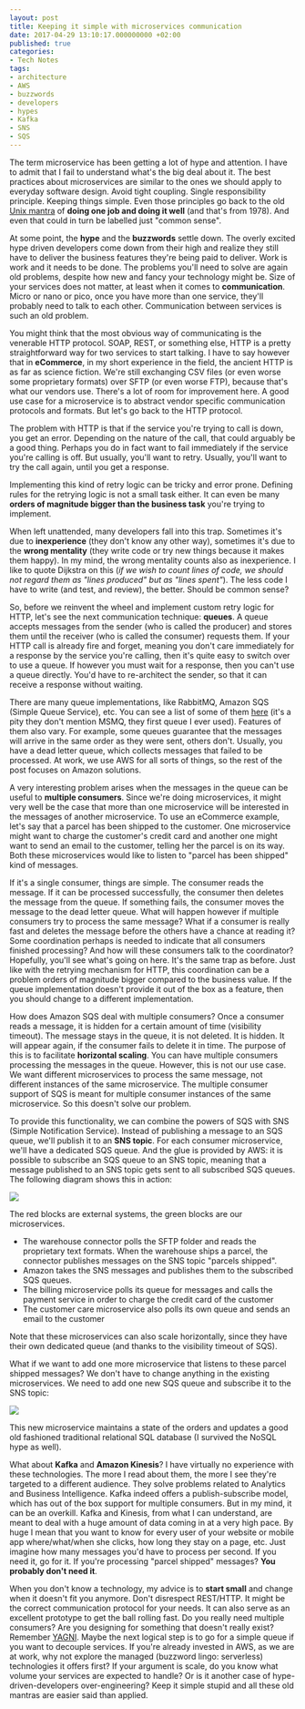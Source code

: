 ```yaml
---
layout: post
title: Keeping it simple with microservices communication
date: 2017-04-29 13:10:17.000000000 +02:00
published: true
categories:
- Tech Notes
tags:
- architecture
- AWS
- buzzwords
- developers
- hypes
- Kafka
- SNS
- SQS
---
```


The term microservice has been getting a lot of hype and attention. I have to admit that I fail to understand what's the big deal about it. The best practices about microservices are similar to the ones we should apply to everyday software design. Avoid tight coupling. Single responsibility principle. Keeping things simple. Even those principles go back to the old <a href="https://en.wikipedia.org/wiki/Unix_philosophy" target="_blank" rel="noopener noreferrer">Unix mantra</a> of <strong>doing one job and doing it well</strong> (and that's from 1978). And even that could in turn be labelled just "common sense".

<!--more-->

At some point, the <strong>hype</strong> and the <strong>buzzwords</strong> settle down. The overly excited hype driven developers come down from their high and realize they still have to deliver the business features they're being paid to deliver. Work is work and it needs to be done. The problems you'll need to solve are again old problems, despite how new and fancy your technology might be. Size of your services does not matter, at least when it comes to <strong>communication</strong>. Micro or nano or pico, once you have more than one service, they'll probably need to talk to each other. Communication between services is such an old problem.

You might think that the most obvious way of communicating is the venerable HTTP protocol. SOAP, REST, or something else, HTTP is a pretty straightforward way for two services to start talking. I have to say however that in <strong>eCommerce</strong>, in my short experience in the field, the ancient HTTP is as far as science fiction. We're still exchanging CSV files (or even worse some proprietary formats) over SFTP (or even worse FTP), because that's what our vendors use. There's a lot of room for improvement here. A good use case for a microservice is to abstract vendor specific communication protocols and formats. But let's go back to the HTTP protocol.

The problem with HTTP is that if the service you're trying to call is down, you get an error. Depending on the nature of the call, that could arguably be a good thing. Perhaps you do in fact want to fail immediately if the service you're calling is off. But usually, you'll want to retry. Usually, you'll want to try the call again, until you get a response.

Implementing this kind of retry logic can be tricky and error prone. Defining rules for the retrying logic is not a small task either. It can even be many <strong>orders of magnitude bigger than the business task</strong> you're trying to implement.

When left unattended, many developers fall into this trap. Sometimes it's due to <strong>inexperience</strong> (they don't know any other way), sometimes it's due to the <strong>wrong mentality</strong> (they write code or try new things because it makes them happy). In my mind, the wrong mentality counts also as inexperience. I like to quote Dijkstra on this (<em>if we wish to count lines of code, we should not regard them as "lines produced" but as "lines spent"</em>). The less code I have to write (and test, and review), the better. Should be common sense?

So, before we reinvent the wheel and implement custom retry logic for HTTP, let's see the next communication technique: <strong>queues</strong>. A queue accepts messages from the sender (who is called the producer) and stores them until the receiver (who is called the consumer) requests them. If your HTTP call is already fire and forget, meaning you don't care immediately for a response by the service you're calling, then it's quite easy to switch over to use a queue. If however you must wait for a response, then you can't use a queue directly. You'd have to re-architect the sender, so that it can receive a response without waiting.

There are many queue implementations, like RabbitMQ, Amazon SQS (Simple Queue Service), etc. You can see a list of some of them <a href="http://queues.io/" target="_blank" rel="noopener noreferrer">here</a> (it's a pity they don't mention MSMQ, they first queue I ever used). Features of them also vary. For example, some queues guarantee that the messages will arrive in the same order as they were sent, others don't. Usually, you have a dead letter queue, which collects messages that failed to be processed. At work, we use AWS for all sorts of things, so the rest of the post focuses on Amazon solutions.

A very interesting problem arises when the messages in the queue can be useful to <strong>multiple consumers</strong>. Since we're doing microservices, it might very well be the case that more than one microservice will be interested in the messages of another microservice. To use an eCommerce example, let's say that a parcel has been shipped to the customer. One microservice might want to charge the customer's credit card and another one might want to send an email to the customer, telling her the parcel is on its way. Both these microservices would like to listen to "parcel has been shipped" kind of messages.

If it's a single consumer, things are simple. The consumer reads the message. If it can be processed successfully, the consumer then deletes the message from the queue. If something fails, the consumer moves the message to the dead letter queue. What will happen however if multiple consumers try to process the same message? What if a consumer is really fast and deletes the message before the others have a chance at reading it? Some coordination perhaps is needed to indicate that all consumers finished processing? And how will these consumers talk to the coordinator? Hopefully, you'll see what's going on here. It's the same trap as before. Just like with the retrying mechanism for HTTP, this coordination can be a problem orders of magnitude bigger compared to the business value. If the queue implementation doesn't provide it out of the box as a feature, then you should change to a different implementation.

How does Amazon SQS deal with multiple consumers? Once a consumer reads a message, it is hidden for a certain amount of time (visibility timeout). The message stays in the queue, it is not deleted. It is hidden. It will appear again, if the consumer fails to delete it in time. The purpose of this is to facilitate <strong>horizontal scaling</strong>. You can have multiple consumers processing the messages in the queue. However, this is not our use case. We want different microservices to process the same message, not different instances of the same microservice. The multiple consumer support of SQS is meant for multiple consumer instances of the same microservice. So this doesn't solve our problem.

To provide this functionality, we can combine the powers of SQS with SNS (Simple Notification Service). Instead of publishing a message to an SQS queue, we'll publish it to an <strong>SNS topic</strong>. For each consumer microservice, we'll have a dedicated SQS queue. And the glue is provided by AWS: it is possible to subscribe an SQS queue to an SNS topic, meaning that a message published to an SNS topic gets sent to all subscribed SQS queues. The following diagram shows this in action:

<img src="{{ site.baseurl }}/assets/2017/sns-sqs1.png" />

The red blocks are external systems, the green blocks are our microservices.
<ul>
<li>The warehouse connector polls the SFTP folder and reads the proprietary text formats. When the warehouse ships a parcel, the connector publishes messages on the SNS topic "parcels shipped".</li>
<li>Amazon takes the SNS messages and publishes them to the subscribed SQS queues.</li>
<li>The billing microservice polls its queue for messages and calls the payment service in order to charge the credit card of the customer</li>
<li>The customer care microservice also polls its own queue and sends an email to the customer</li>
</ul>

Note that these microservices can also scale horizontally, since they have their own dedicated queue (and thanks to the visibility timeout of SQS).

What if we want to add one more microservice that listens to these parcel shipped messages? We don't have to change anything in the existing microservices. We need to add one new SQS queue and subscribe it to the SNS topic:

<img src="{{ site.baseurl }}/assets/2017/sns-sqs.png" />

This new microservice maintains a state of the orders and updates a good old fashioned traditional relational SQL database (I survived the NoSQL hype as well).

What about <strong>Kafka</strong> and <strong>Amazon Kinesis</strong>? I have virtually no experience with these technologies. The more I read about them, the more I see they're targeted to a different audience. They solve problems related to Analytics and Business Intelligence. Kafka indeed offers a publish-subscribe model, which has out of the box support for multiple consumers. But in my mind, it can be an overkill. Kafka and Kinesis, from what I can understand, are meant to deal with a huge amount of data coming in at a very high pace. By huge I mean that you want to know for every user of your website or mobile app where/what/when she clicks, how long they stay on a page, etc. Just imagine how many messages you'd have to process per second. If you need it, go for it. If you're processing "parcel shipped" messages? <strong>You probably don't need it</strong>.

When you don't know a technology, my advice is to <strong>start small</strong> and change when it doesn't fit you anymore. Don't disrespect REST/HTTP. It might be the correct communication protocol for your needs. It can also serve as an excellent prototype to get the ball rolling fast. Do you really need multiple consumers? Are you designing for something that doesn't really exist? Remember <a href="https://en.wikipedia.org/wiki/You_aren%27t_gonna_need_it" target="_blank" rel="noopener noreferrer">YAGNI</a>. Maybe the next logical step is to go for a simple queue if you want to decouple services. If you're already invested in AWS, as we are at work, why not explore the managed (buzzword lingo: serverless) technologies it offers first? If your argument is scale, do you know what volume your services are expected to handle? Or is it another case of hype-driven-developers over-engineering? Keep it simple stupid and all these old mantras are easier said than applied.
